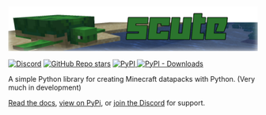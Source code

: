 ![Title](https://github.com/T0RNATO/scute/blob/90120b240b152c338037120220772d1600638a45/assets/title.png)

[![Discord](https://img.shields.io/discord/1139873703556034620?label=discord)](https://discord.gg/RnRTjq24vX)
[![GitHub Repo stars](https://img.shields.io/github/stars/t0rnato/scute?label=stars)](https://github.com/T0RNATO/scute)
[![PyPI](https://img.shields.io/pypi/v/scute)
![PyPI - Downloads](https://img.shields.io/pypi/dm/scute)](https://pypi.org/project/scutemc/)

A simple Python library for creating Minecraft datapacks with Python. (Very much in development)

[Read the docs](https://t0rnato.github.io/scute),
[view on PyPi](https://pypi.org/project/scutemc/), or
[join the Discord](https://discord.gg/RnRTjq24vX) for support.

